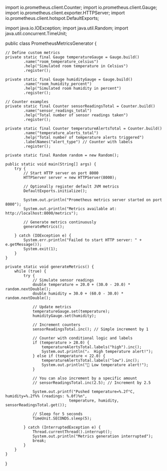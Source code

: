 import io.prometheus.client.Counter;
import io.prometheus.client.Gauge;
import io.prometheus.client.exporter.HTTPServer;
import io.prometheus.client.hotspot.DefaultExports;

import java.io.IOException;
import java.util.Random;
import java.util.concurrent.TimeUnit;

public class PrometheusMetricsGenerator {
    
    // Define custom metrics
    private static final Gauge temperatureGauge = Gauge.build()
            .name("room_temperature_celsius")
            .help("Simulated room temperature in Celsius")
            .register();
    
    private static final Gauge humidityGauge = Gauge.build()
            .name("room_humidity_percent")
            .help("Simulated room humidity in percent")
            .register();
    
    // Counter examples
    private static final Counter sensorReadingsTotal = Counter.build()
            .name("sensor_readings_total")
            .help("Total number of sensor readings taken")
            .register();
    
    private static final Counter temperatureAlertsTotal = Counter.build()
            .name("temperature_alerts_total")
            .help("Total number of temperature alerts triggered")
            .labelNames("alert_type") // Counter with labels
            .register();
    
    private static final Random random = new Random();
    
    public static void main(String[] args) {
        try {
            // Start HTTP server on port 8000
            HTTPServer server = new HTTPServer(8000);
            
            // Optionally register default JVM metrics
            DefaultExports.initialize();
            
            System.out.println("Prometheus metrics server started on port 8000");
            System.out.println("Metrics available at: http://localhost:8000/metrics");
            
            // Generate metrics continuously
            generateMetrics();
            
        } catch (IOException e) {
            System.err.println("Failed to start HTTP server: " + e.getMessage());
            System.exit(1);
        }
    }
    
    private static void generateMetrics() {
        while (true) {
            try {
                // Simulate sensor readings
                double temperature = 20.0 + (30.0 - 20.0) * random.nextDouble();
                double humidity = 30.0 + (60.0 - 30.0) * random.nextDouble();
                
                // Update metrics
                temperatureGauge.set(temperature);
                humidityGauge.set(humidity);
                
                // Increment counters
                sensorReadingsTotal.inc(); // Simple increment by 1
                
                // Counter with conditional logic and labels
                if (temperature > 28.0) {
                    temperatureAlertsTotal.labels("high").inc();
                    System.out.println("⚠️  High temperature alert!");
                } else if (temperature < 22.0) {
                    temperatureAlertsTotal.labels("low").inc();
                    System.out.println("🔵 Low temperature alert!");
                }
                
                // You can also increment by a specific amount
                // sensorReadingsTotal.inc(2.5); // Increment by 2.5
                
                System.out.printf("Pushed temperature=%.2f°C, humidity=%.2f%% (readings: %.0f)%n", 
                                temperature, humidity, sensorReadingsTotal.get());
                
                // Sleep for 5 seconds
                TimeUnit.SECONDS.sleep(5);
                
            } catch (InterruptedException e) {
                Thread.currentThread().interrupt();
                System.out.println("Metrics generation interrupted");
                break;
            }
        }
    }
}